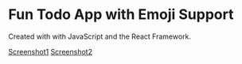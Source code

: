 # Fun Todo App with Emoji Support

Created with with JavaScript and the React Framework.

[Screenshot1](public/screenshot1.png)    [Screenshot2](public/screenshot1.png)
